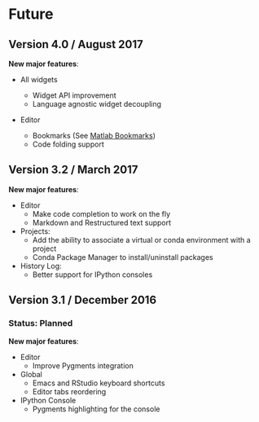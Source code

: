 # Future

## Version 4.0 / August 2017

**New major features**:

* All widgets 
  - Widget API improvement
  - Language agnostic widget decoupling

* Editor
  - Bookmarks (See [Matlab Bookmarks](http://blogs.mathworks.com/community//2007/06/15/scroll-less-with-editor-bookmarks/))
  - Code folding support

## Version 3.2 / March 2017
**New major features**:
* Editor
    - Make code completion to work on the fly
    - Markdown and Restructured text support
* Projects:
    - Add the ability to associate a virtual or conda environment with a project
    - Conda Package Manager to install/uninstall packages
* History Log:
    - Better support for IPython consoles

## Version 3.1 / December 2016
### Status: Planned

**New major features**:
* Editor
    - Improve Pygments integration
* Global
    - Emacs and RStudio keyboard shortcuts
    - Editor tabs reordering
* IPython Console
    - Pygments highlighting for the console